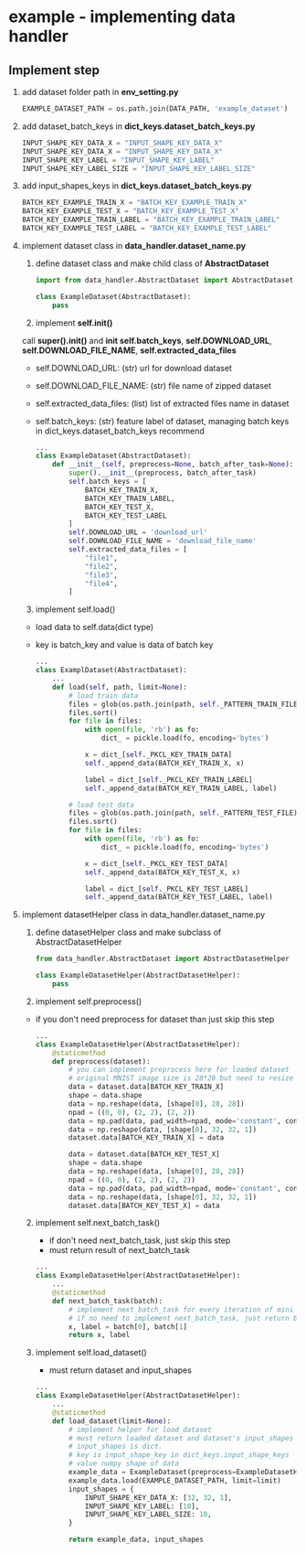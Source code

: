 # example - implementing data handler


## Implement step

1. add dataset folder path in **env_setting.py**

    ```python
    EXAMPLE_DATASET_PATH = os.path.join(DATA_PATH, 'example_dataset')
    ```

2. add dataset_batch_keys in **dict_keys.dataset_batch_keys.py**
    ```python
    INPUT_SHAPE_KEY_DATA_X = "INPUT_SHAPE_KEY_DATA_X"
    INPUT_SHAPE_KEY_DATA_X = "INPUT_SHAPE_KEY_DATA_X"
    INPUT_SHAPE_KEY_LABEL = "INPUT_SHAPE_KEY_LABEL"
    INPUT_SHAPE_KEY_LABEL_SIZE = "INPUT_SHAPE_KEY_LABEL_SIZE"
    ```

3. add input_shapes_keys in **dict_keys.dataset_batch_keys.py**
    ```python
    BATCH_KEY_EXAMPLE_TRAIN_X = "BATCH_KEY_EXAMPLE_TRAIN_X"
    BATCH_KEY_EXAMPLE_TEST_X = "BATCH_KEY_EXAMPLE_TEST_X"
    BATCH_KEY_EXAMPLE_TRAIN_LABEL = "BATCH_KEY_EXAMPLE_TRAIN_LABEL"
    BATCH_KEY_EXAMPLE_TEST_LABEL = "BATCH_KEY_EXAMPLE_TEST_LABEL"
    ```

4. implement dataset class in **data_handler.dataset_name.py**

    1. define dataset class and make child class of **AbstractDataset**
        ```python
        import from data_handler.AbstractDataset import AbstractDataset

        class ExampleDataset(AbstractDataset):
            pass
        ```

    2. implement **self.__init__()**

    call **super().__init__()** and **init self.batch_keys**, **self.DOWNLOAD_URL**,
    **self.DOWNLOAD_FILE_NAME**, **self.extracted_data_files**

    * self.DOWNLOAD_URL: (str) url for download dataset
    * self.DOWNLOAD_FILE_NAME: (str) file name of zipped dataset
    * self.extracted_data_files: (list) list of extracted files name in dataset
    * self.batch_keys: (str) feature label of dataset,
        managing batch keys in dict_keys.dataset_batch_keys recommend


        ```python
        ...
        class ExampleDataset(AbstractDataset):
            def __init__(self, preprocess=None, batch_after_task=None):
                super().__init__(preprocess, batch_after_task)
                self.batch_keys = [
                    BATCH_KEY_TRAIN_X,
                    BATCH_KEY_TRAIN_LABEL,
                    BATCH_KEY_TEST_X,
                    BATCH_KEY_TEST_LABEL
                ]
                self.DOWNLOAD_URL = 'download_url'
                self.DOWNLOAD_FILE_NAME = 'download_file_name'
                self.extracted_data_files = [
                    "file1",
                    "file2",
                    "file3",
                    "file4",
                ]
        ```

    3. implement self.load()

    * load data to self.data(dict type)
    * key is batch_key and value is data of batch key


        ```python
        ...
        class ExamplDataset(AbstractDataset):
            ...
            def load(self, path, limit=None):
                # load train data
                files = glob(os.path.join(path, self._PATTERN_TRAIN_FILE))
                files.sort()
                for file in files:
                    with open(file, 'rb') as fo:
                        dict_ = pickle.load(fo, encoding='bytes')

                    x = dict_[self._PKCL_KEY_TRAIN_DATA]
                    self._append_data(BATCH_KEY_TRAIN_X, x)

                    label = dict_[self._PKCL_KEY_TRAIN_LABEL]
                    self._append_data(BATCH_KEY_TRAIN_LABEL, label)

                # load test data
                files = glob(os.path.join(path, self._PATTERN_TEST_FILE))
                files.sort()
                for file in files:
                    with open(file, 'rb') as fo:
                        dict_ = pickle.load(fo, encoding='bytes')

                    x = dict_[self._PKCL_KEY_TEST_DATA]
                    self._append_data(BATCH_KEY_TEST_X, x)

                    label = dict_[self._PKCL_KEY_TEST_LABEL]
                    self._append_data(BATCH_KEY_TEST_LABEL, label)
        ```

5. implement datasetHelper class in data_handler.dataset_name.py
    1. define datasetHelper class and make subclass of AbstractDatasetHelper
        ```python
        from data_handler.AbstractDataset import AbstractDatasetHelper

        class ExampleDatasetHelper(AbstractDatasetHelper):
            pass
        ```



    2. implement self.preprocess()

    * if you don't need preprocess for dataset than just skip this step
        ```python
        ...
        class ExampleDatasetHelper(AbstractDatasetHelper):
            @staticmethod
            def preprocess(dataset):
                # you can implement preprocess here for loaded dataset
                # original MNIST image size is 28*28 but need to resize 32*32
                data = dataset.data[BATCH_KEY_TRAIN_X]
                shape = data.shape
                data = np.reshape(data, [shape[0], 28, 28])
                npad = ((0, 0), (2, 2), (2, 2))
                data = np.pad(data, pad_width=npad, mode='constant', constant_values=0)
                data = np.reshape(data, [shape[0], 32, 32, 1])
                dataset.data[BATCH_KEY_TRAIN_X] = data

                data = dataset.data[BATCH_KEY_TEST_X]
                shape = data.shape
                data = np.reshape(data, [shape[0], 28, 28])
                npad = ((0, 0), (2, 2), (2, 2))
                data = np.pad(data, pad_width=npad, mode='constant', constant_values=0)
                data = np.reshape(data, [shape[0], 32, 32, 1])
                dataset.data[BATCH_KEY_TEST_X] = data
        ```


    2. implement self.next_batch_task()

        * if don't need next_batch_task, just skip this step
        * must return result of next_batch_task

        ```python
        ...
        class ExampleDatasetHelper(AbstractDatasetHelper):
            ...
            @staticmethod
            def next_batch_task(batch):
                # implement next_batch_task for every iteration of mini batch
                # if no need to implement next_batch_task, just return batch
                x, label = batch[0], batch[1]
                return x, label
        ```


    3. implement self.load_dataset()

        * must return dataset and input_shapes

        ```python
        ...
        class ExampleDatasetHelper(AbstractDatasetHelper):
            ...
            @staticmethod
            def load_dataset(limit=None):
                # implement helper for load_dataset
                # must return loaded dataset and dataset's input_shapes
                # input_shapes is dict.
                # key is input_shape_key in dict_keys.input_shape_keys
                # value numpy shape of data
                example_data = ExampleDataset(preprocess=ExampleDatasetHelper.preprocess)
                example_data.load(EXAMPLE_DATASET_PATH, limit=limit)
                input_shapes = {
                    INPUT_SHAPE_KEY_DATA_X: [32, 32, 1],
                    INPUT_SHAPE_KEY_LABEL: [10],
                    INPUT_SHAPE_KEY_LABEL_SIZE: 10,
                }

                return example_data, input_shapes
         ```




